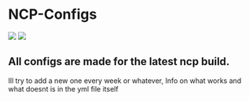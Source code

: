 # NCP-Configs
![](https://img.shields.io/discord/859920290938748939?color=%23ff0000&label=Discord&style=flat-square)
![](https://img.shields.io/github/repo-size/XJMI/NCP-Configs?color=%23ff0000&label=Repo%20Size&style=flat-square)

## All configs are made for the latest ncp build.
Ill try to add a new one every week or whatever, Info on what works and what doesnt is in the yml file itself
